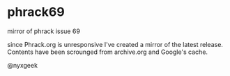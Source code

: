 # phrack69
mirror of phrack issue 69

since Phrack.org is unresponsive I've created a mirror of the latest release. Contents
have been scrounged from archive.org and Google's cache.


@nyxgeek

